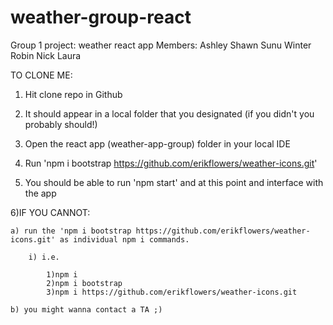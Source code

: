 # weather-group-react
 Group 1 project: weather react app
 Members:
        Ashley
        Shawn
        Sunu
        Winter
        Robin
        Nick
        Laura


TO CLONE ME:

1) Hit clone repo in Github

2) It should appear in a local folder that you designated (if you didn't you probably should!)

3) Open the react app (weather-app-group) folder in your local IDE

4) Run 'npm i bootstrap https://github.com/erikflowers/weather-icons.git'

5) You should be able to run 'npm start' and at this point and interface with 
the app

6)IF YOU CANNOT:

    a) run the 'npm i bootstrap https://github.com/erikflowers/weather-icons.git' as individual npm i commands.

        i) i.e.

            1)npm i
            2)npm i bootstrap
            3)npm i https://github.com/erikflowers/weather-icons.git
            
    b) you might wanna contact a TA ;)